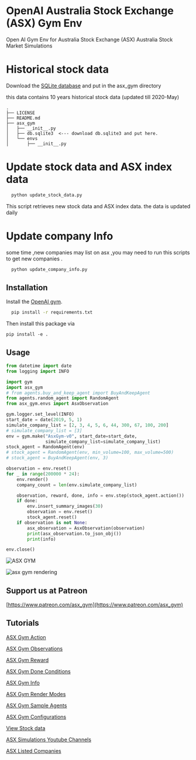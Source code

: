 # OpenAI Australia Stock Exchange (ASX) Gym Env
Open AI Gym Env for Australia Stock Exchange (ASX)
Australia Stock Market Simulations


# Historical stock data
 Download the [SQLite database](https://drive.google.com/open?id=15KkzTrwN38EYPBbKB5wIkDozkKSWSgff) 
 and put in the asx_gym directory
 
 this data contains 10 years historical stock data (updated till 2020-May)

 ```
.
├── LICENSE
├── README.md
├── asx_gym
│   ├── __init__.py
│   ├── db.sqlite3  <--- download db.sqlite3 and put here.
│   └── envs
│       ├── __init__.py

```
# Update stock data and ASX index data 

```bash
  python update_stock_data.py
```

This script retrieves new stock data and ASX index data. the data is updated daily

# Update company Info

some time ,new companies may list on asx ,you may need to run
this scripts to get new companies .

```bash
  python update_company_info.py
```

## Installation

Install the [OpenAI gym](https://gym.openai.com/docs/).

```bash
  pip install -r requirements.txt
```

Then install this package via

```
pip install -e .
```

## Usage

```python
from datetime import date
from logging import INFO

import gym
import asx_gym
# from agents.buy_and_keep_agent import BuyAndKeepAgent
from agents.random_agent import RandomAgent
from asx_gym.envs import AsxObservation

gym.logger.set_level(INFO)
start_date = date(2019, 5, 1)
simulate_company_list = [2, 3, 4, 5, 6, 44, 300, 67, 100, 200]
# simulate_company_list = [3]
env = gym.make("AsxGym-v0", start_date=start_date,
               simulate_company_list=simulate_company_list)
stock_agent = RandomAgent(env)
# stock_agent = RandomAgent(env, min_volume=100, max_volume=500)
# stock_agent = BuyAndKeepAgent(env, 3)

observation = env.reset()
for _ in range(200000 * 24):
    env.render()
    company_count = len(env.simulate_company_list)

    observation, reward, done, info = env.step(stock_agent.action())
    if done:
        env.insert_summary_images(30)
        observation = env.reset()
        stock_agent.reset()
    if observation is not None:
        asx_observation = AsxObservation(observation)
        print(asx_observation.to_json_obj())
        print(info)

env.close()


```

![ASX GYM](https://github.com/guidebee/asx_gym/blob/master/docs/env_anim.gif)

![asx gym rendering](https://github.com/guidebee/asx_gym/blob/master/docs/asx_gym_render.png "ASX GYM Rendering")

## Support us at Patreon
[https://www.patreon.com/asx_gym](https://www.patreon.com/asx_gym)

## Tutorials

[ASX Gym Action](https://github.com/guidebee/asx_gym/wiki/ASX-Gym-Action)

[ASX Gym Observations](https://github.com/guidebee/asx_gym/wiki/ASX-Gym-Observations)

[ASX Gym Reward](https://github.com/guidebee/asx_gym/wiki/ASX-Gym-Reward)

[ASX Gym Done Conditions](https://github.com/guidebee/asx_gym/wiki/ASX-Gym-Done-Condition)

[ASX Gym Info](https://github.com/guidebee/asx_gym/wiki/ASX-Gym-Info)

[ASX Gym Render Modes](https://github.com/guidebee/asx_gym/wiki/ASX-Gym-Render-Modes)

[ASX Gym Sample Agents](https://github.com/guidebee/asx_gym/wiki/ASX-Gym-Sample-Agents)

[ASX Gym Configurations](https://github.com/guidebee/asx_gym/wiki/ASX-Gym-Configurations)

[View Stock data](https://github.com/guidebee/asx_gym/wiki/View-Stock-data-and-index)

[ASX Simulations Youtube Channels](https://www.youtube.com/channel/UCFefpsZ3xWNhY_JUg6LTu9g)

[ASX Listed Companies](https://github.com/guidebee/asx_gym/wiki/ASX-List-Companies)

